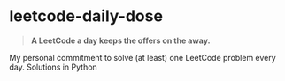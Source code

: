 # leetcode-daily-dose

> **A LeetCode a day keeps the offers on the away.**  

My personal commitment to solve (at least) one LeetCode problem every day.
Solutions in Python
